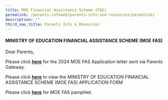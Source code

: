 ```yaml
---
title: MOE Financial Assistance Scheme (FAS)
permalink: /parents-infoweb/parents-info-and-resources/permalink/
description: ""
third_nav_title: Parents Info & Resources
---
```

#### MINISTRY OF EDUCATION FINANCIAL ASSISTANCE SCHEME (MOE FAS)

Dear Parents,
 
Please click **[here](/files/letter%20to%20parents%20-%202024%20moe%20fas%20application.pdf)** for the 2024 MOE FAS Application letter sent via Parents Gateway.

Please click **[here](/files/2024%20moe%20fas%20application%20form.pdf)** to view the MINISTRY OF EDUCATION FINANCIAL ASSISTANCE SCHEME (MOE FAS) APPLICATION FORM

Please click **[here](/files/moe%20fas%20pamphlet%204%20languages.pdf)** for MOE FAS pamphlet.